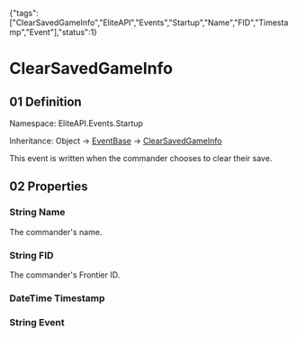{"tags":["ClearSavedGameInfo","EliteAPI","Events","Startup","Name","FID","Timestamp","Event"],"status":1}

# ClearSavedGameInfo

## 01 Definition

Namespace: <span class='code'>EliteAPI.Events.Startup</span>

Inheritance: <span class='code'>Object</span> → <span class='code'>[EventBase](../../EliteAPI/Events/EventBase.html)</span> → <span class='code'>[ClearSavedGameInfo](../../../EliteAPI/Events/Startup/ClearSavedGameInfo.html)</span>



This event is written when the commander chooses to clear their save.



## 02 Properties

### <span class='code'>String</span> Name



The commander's name.



### <span class='code'>String</span> FID



The commander's Frontier ID.



### <span class='code'>DateTime</span> Timestamp

### <span class='code'>String</span> Event

